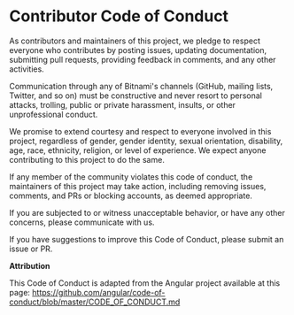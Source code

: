 # Contributor Code of Conduct

As contributors and maintainers of this project, we pledge to respect everyone who contributes by posting issues, updating documentation, submitting pull requests, providing feedback in comments, and any other activities.

Communication through any of Bitnami's channels (GitHub, mailing lists, Twitter, and so on) must be constructive and never resort to personal attacks, trolling, public or private harassment, insults, or other unprofessional conduct.

We promise to extend courtesy and respect to everyone involved in this project, regardless of gender, gender identity, sexual orientation, disability, age, race, ethnicity, religion, or level of experience. We expect anyone contributing to this project to do the same.

If any member of the community violates this code of conduct, the maintainers of this project may take action, including removing issues, comments, and PRs or blocking accounts, as deemed appropriate.

If you are subjected to or witness unacceptable behavior, or have any other concerns, please communicate with us.

If you have suggestions to improve this Code of Conduct, please submit an issue or PR.

**Attribution**

This Code of Conduct is adapted from the Angular project available at this page: https://github.com/angular/code-of-conduct/blob/master/CODE_OF_CONDUCT.md
